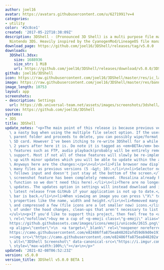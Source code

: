 ```yaml
---
author: joel16
avatar: https://avatars.githubusercontent.com/u/6271991?v=4
categories:
- utility
color: '#2c8ce1'
created: '2017-05-22T18:38:09Z'
description: 3DShell - (Pronounced 3D Shell) is a multi purpose file manager for the
  Nintendo 3DS. Heavily inspired by the CyanogenMod/LineageOS file manager.
download_page: https://github.com/joel16/3DShell/releases/tag/v5.0.0
downloads:
  3DShell.3dsx:
    size: 1688936
    size_str: 1 MiB
    url: https://github.com/joel16/3DShell/releases/download/v5.0.0/3DShell.3dsx
github: joel16/3DShell
icon: https://raw.githubusercontent.com/joel16/3DShell/master/res/ic_launcher_filemanager.png
image: https://raw.githubusercontent.com/joel16/3DShell/master/res/banner.png
image_length: 10753
layout: app
screenshots:
- description: Settings
  url: https://db.universal-team.net/assets/images/screenshots/3dshell/settings.png
source: https://github.com/joel16/3DShell
systems:
- 3DS
title: 3DShell
update_notes: "<p>The main point of this release is because previous versions introduced\
  \ a nasty bug when using the multiple file select option. If the user selects the\
  \ parent folder and proceeds to delete, you can possibly wipe/format your entire\
  \ SD card. However I've been itching to re-write 3DShell for a while now, and almost\
  \ 2 years after here it is. Do note it is tagged as <em>BETA</em> because some important\
  \ features such as FTP, audio playback(probably will be entirely removed), and archive\
  \ support. Most if not all of these features will slowly be re-implemented and bought\
  \ up with minor updates which you will be able to update within the app itself.\
  \ Anyways here are the changes:</p>\n<ul>\n<li>File browser now displays twice as\
  \ many files as previous versions (5 -&gt; 10).</li>\n<li>Selector now properly\
  \ follows input and doesn't just stay at the bottom of the screen.</li>\n<li>3DShell's\
  \ screenshot feature has been completely removed. (Rosalina already has a screenshot\
  \ function so we don't need this here).</li>\n<li>There are no longer any nightly\
  \ updates. The updates option in settings will instead download and install the\
  \ latest release from GitHub if your application is not up to date.</li>\n<li>Storage\
  \ bar is back.</li>\n<li>When viewing an image you can press \"X\" to view some\
  \ properties like the name, width and height.</li>\n<li>Removed many unused assets\
  \ and compressed a few (file icons are a lot smaller now) icons.</li>\n<li>A lot\
  \ of under the hood changes, clean-ups that aren't necessary to list here.</li>\n\
  </ul>\n<p>If you'd like to support this project, then feel free to <a href=\"https://www.paypal.me/Joel16IA\"\
  \ rel=\"nofollow\">buy me a cup of <g-emoji class=\"g-emoji\" alias=\"coffee\" fallback-src=\"\
  https://github.githubassets.com/images/icons/emoji/unicode/2615.png\">\u2615</g-emoji></a>.</p>\n\
  <p align=\"center\">\n  <a target=\"_blank\" rel=\"noopener noreferrer\" href=\"\
  https://camo.githubusercontent.com/e82486ffa875ea848202afd59d69d0e191ba773b318f36e4c79d4f8f62115d7a/68747470733a2f2f692e696d6775722e636f6d2f653949337342632e706e67\"\
  ><img src=\"https://camo.githubusercontent.com/e82486ffa875ea848202afd59d69d0e191ba773b318f36e4c79d4f8f62115d7a/68747470733a2f2f692e696d6775722e636f6d2f653949337342632e706e67\"\
  \ alt=\"3DShell Screenshot\" data-canonical-src=\"https://i.imgur.com/e9I3sBc.png\"\
  \ style=\"max-width:100%;\"></a>\n</p>"
updated: '2021-02-08T06:52:23Z'
version: v5.0.0
version_title: 3DShell v5.0.0 BETA 1
---
```


